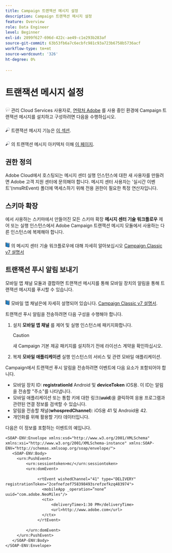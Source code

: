 ```yaml
---
title: Campaign 트랜잭션 메시지 설정
description: Campaign 트랜잭션 메시지 설정
feature: Overview
role: Data Engineer
level: Beginner
exl-id: 2899f627-696d-422c-ae49-c1e293b283af
source-git-commit: 63b53fb6a7c6ecbfc981c93a723b6758b5736acf
workflow-type: tm+mt
source-wordcount: '326'
ht-degree: 0%

---
```


# 트랜잭션 메시지 설정

![](../assets/do-not-localize/speech.png)  관리 Cloud Services 사용자로, [연락처 Adobe](../start/campaign-faq.md#support) 를 사용 중인 환경에 Campaign 트랜잭션 메시지를 설치하고 구성하려면 다음을 수행하십시오.

![](../assets/do-not-localize/glass.png) 트랜잭션 메시지 기능은 [이 섹션](../send/transactional.md).

![](../assets/do-not-localize/glass.png) 의 트랜잭션 메시지 아키텍처 이해 [이 페이지](../dev/architecture.md).

## 권한 정의

Adobe Cloud에서 호스팅되는 메시지 센터 실행 인스턴스에 대한 새 사용자를 만들려면 Adobe 고객 지원 센터에 문의해야 합니다. 메시지 센터 사용자는 &#39;실시간 이벤트&#39;(nmsRtEvent) 폴더에 액세스하기 위해 전용 권한이 필요한 특정 연산자입니다.

## 스키마 확장

에서 사용하는 스키마에서 만들어진 모든 스키마 확장 **메시지 센터 기술 워크플로우** 제어 또는 실행 인스턴스에서 Adobe Campaign 트랜잭션 메시지 모듈에서 사용하는 다른 인스턴스에 복제해야 합니다.

![](../assets/do-not-localize/book.png) 의 메시지 센터 기술 워크플로우에 대해 자세히 알아보십시오 [Campaign Classic v7 설명서](https://experienceleague.adobe.com/docs/campaign-classic/using/transactional-messaging/configure-transactional-messaging/additional-configurations.html#technical-workflows)

## 트랜잭션 푸시 알림 보내기

모바일 앱 채널 모듈과 결합하면 트랜잭션 메시지를 통해 모바일 장치의 알림을 통해 트랜잭션 메시지를 푸시할 수 있습니다.

![](../assets/do-not-localize/book.png) 모바일 앱 채널은에 자세히 설명되어 있습니다. [Campaign Classic v7 설명서](https://experienceleague.adobe.com/docs/campaign-classic/using/sending-messages/sending-push-notifications/about-mobile-app-channel.html?lang=en#sending-messages).

트랜잭션 푸시 알림을 전송하려면 다음 구성을 수행해야 합니다.

1. 설치 **모바일 앱 채널** 를 제어 및 실행 인스턴스에 패키지화합니다.

   >[!CAUTION]
   >
   >새 Campaign 기본 제공 패키지를 설치하기 전에 라이선스 계약을 확인하십시오.

1. 복제 **모바일 애플리케이션** 실행 인스턴스의 서비스 및 관련 모바일 애플리케이션.

Campaign에서 트랜잭션 푸시 알림을 전송하려면 이벤트에 다음 요소가 포함되어야 합니다.

* 모바일 장치 ID: **registrationId** Android 및 **deviceToken** iOS용. 이 ID는 알림을 전송할 &quot;주소&quot;를 나타냅니다.
* 모바일 애플리케이션 또는 통합 키에 대한 링크(**uuid**)을 클릭하여 응용 프로그램과 관련된 연결 정보를 검색할 수 있습니다.
* 알림을 전송할 채널(**whospredChannel**): iOS용 41 및 Android용 42.
* 개인화를 위해 활용할 기타 데이터입니다.

다음은 이 정보를 포함하는 이벤트의 예입니다.

```
<SOAP-ENV:Envelope xmlns:xsd="http://www.w3.org/2001/XMLSchema" xmlns:xsi="http://www.w3.org/2001/XMLSchema-instance" xmlns:SOAP-ENV="http://schemas.xmlsoap.org/soap/envelope/">
   <SOAP-ENV:Body>
     <urn:PushEvent>
         <urn:sessiontoken>mc/</urn:sessiontoken>
         <urn:domEvent>

              <rtEvent wishedChannel="41" type="DELIVERY" registrationToken="2cefnefzef758398493srefzefkzq483974">
                <mobileApp _operation=”none” uuid="com.adobe.NeoMiles"/>
                <ctx>
                    <deliveryTime>1:30 PM</deliveryTime>
                    <url>http://www.adobe.com</url>
                </ctx>
              </rtEvent>

         </urn:domEvent>
     </urn:PushEvent>           
   </SOAP-ENV:Body>
</SOAP-ENV:Envelope>
```
